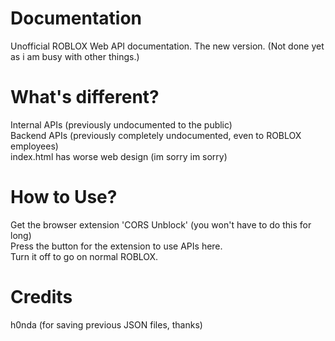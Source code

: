 # Documentation
  Unofficial ROBLOX Web API documentation. The new version. (Not done yet as i am busy with other things.)

# What's different?
  Internal APIs (previously undocumented to the public)<br/>
  Backend APIs (previously completely undocumented, even to ROBLOX employees)<br/>
  index.html has worse web design (im sorry im sorry)<br/>
  
# How to Use?
  Get the browser extension 'CORS Unblock' (you won't have to do this for long)<br/>
  Press the button for the extension to use APIs here. <br/>
  Turn it off to go on normal ROBLOX.<br/>

# Credits
  h0nda (for saving previous JSON files, thanks)
